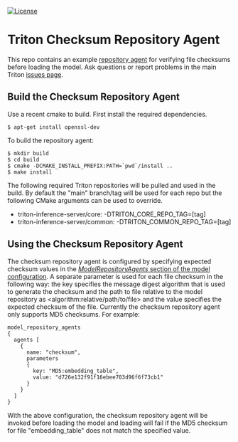 <!--
# Copyright (c) 2021, NVIDIA CORPORATION. All rights reserved.
#
# Redistribution and use in source and binary forms, with or without
# modification, are permitted provided that the following conditions
# are met:
#  * Redistributions of source code must retain the above copyright
#    notice, this list of conditions and the following disclaimer.
#  * Redistributions in binary form must reproduce the above copyright
#    notice, this list of conditions and the following disclaimer in the
#    documentation and/or other materials provided with the distribution.
#  * Neither the name of NVIDIA CORPORATION nor the names of its
#    contributors may be used to endorse or promote products derived
#    from this software without specific prior written permission.
#
# THIS SOFTWARE IS PROVIDED BY THE COPYRIGHT HOLDERS ``AS IS'' AND ANY
# EXPRESS OR IMPLIED WARRANTIES, INCLUDING, BUT NOT LIMITED TO, THE
# IMPLIED WARRANTIES OF MERCHANTABILITY AND FITNESS FOR A PARTICULAR
# PURPOSE ARE DISCLAIMED.  IN NO EVENT SHALL THE COPYRIGHT OWNER OR
# CONTRIBUTORS BE LIABLE FOR ANY DIRECT, INDIRECT, INCIDENTAL, SPECIAL,
# EXEMPLARY, OR CONSEQUENTIAL DAMAGES (INCLUDING, BUT NOT LIMITED TO,
# PROCUREMENT OF SUBSTITUTE GOODS OR SERVICES; LOSS OF USE, DATA, OR
# PROFITS; OR BUSINESS INTERRUPTION) HOWEVER CAUSED AND ON ANY THEORY
# OF LIABILITY, WHETHER IN CONTRACT, STRICT LIABILITY, OR TORT
# (INCLUDING NEGLIGENCE OR OTHERWISE) ARISING IN ANY WAY OUT OF THE USE
# OF THIS SOFTWARE, EVEN IF ADVISED OF THE POSSIBILITY OF SUCH DAMAGE.
-->

[![License](https://img.shields.io/badge/License-BSD3-lightgrey.svg)](https://opensource.org/licenses/BSD-3-Clause)

# Triton Checksum Repository Agent

This repo contains an example [repository
agent](https://github.com/triton-inference-server/server/blob/master/docs/repository_agents.md)
for verifying file checksums before loading the model.  Ask questions
or report problems in the main Triton [issues
page](https://github.com/triton-inference-server/server/issues).

## Build the Checksum Repository Agent

Use a recent cmake to build. First install the required dependencies.

```
$ apt-get install openssl-dev
```

To build the repository agent:

```
$ mkdir build
$ cd build
$ cmake -DCMAKE_INSTALL_PREFIX:PATH=`pwd`/install ..
$ make install
```

The following required Triton repositories will be pulled and used in
the build. By default the "main" branch/tag will be used for each repo
but the following CMake arguments can be used to override.

* triton-inference-server/core: -DTRITON_CORE_REPO_TAG=[tag]
* triton-inference-server/common: -DTRITON_COMMON_REPO_TAG=[tag]

## Using the Checksum Repository Agent

The checksum repository agent is configured by specifying expected
checksum values in the [*ModelRepositoryAgents* section of the model
configuration](https://github.com/triton-inference-server/common/blob/main/protobuf/model_config.proto). A
separate parameter is used for each file checksum in the following
way: the key specifies the message digest algorithm that is used to
generate the checksum and the path to file relative to the model
repository as \<algorithm:relative/path/to/file\> and the value
specifies the expected checksum of the file. Currently the checksum
repository agent only supports MD5 checksums. For example:

```
model_repository_agents
{
  agents [
    {
      name: "checksum",
      parameters
      {
        key: "MD5:embedding_table",
        value: "d726e132f91f16ebee703d96f6f73cb1"
      }
    }
  ]
}
```

With the above configuration, the checksum repository agent will be
invoked before loading the model and loading will fail if the MD5
checksum for file "embedding_table" does not match the specified
value.
